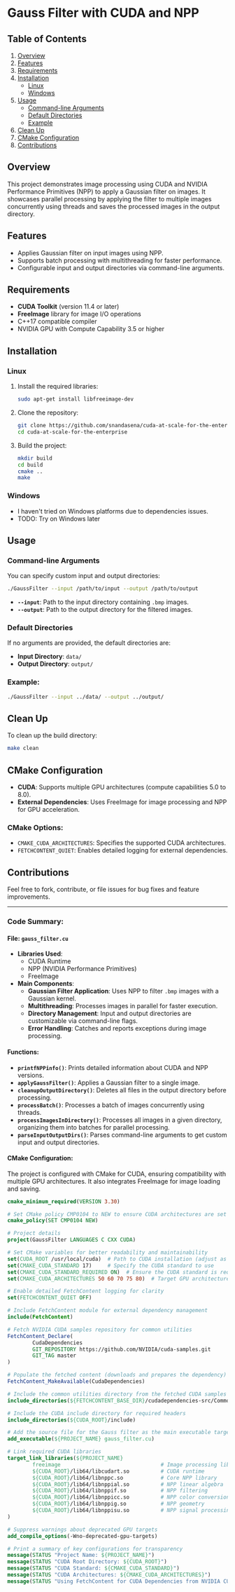 
# Gauss Filter with CUDA and NPP

## Table of Contents
1. [Overview](#overview)
2. [Features](#features)
3. [Requirements](#requirements)
4. [Installation](#installation)
    - [Linux](#linux)
    - [Windows](#windows)
5. [Usage](#usage)
    - [Command-line Arguments](#command-line-arguments)
    - [Default Directories](#default-directories)
    - [Example](#example)
6. [Clean Up](#clean-up)
7. [CMake Configuration](#cmake-configuration)
8. [Contributions](#contributions)

## Overview
This project demonstrates image processing using CUDA and NVIDIA Performance Primitives (NPP) to apply a Gaussian filter on images. It showcases parallel processing by applying the filter to multiple images concurrently using threads and saves the processed images in the output directory.

## Features
- Applies Gaussian filter on input images using NPP.
- Supports batch processing with multithreading for faster performance.
- Configurable input and output directories via command-line arguments.

## Requirements
- **CUDA Toolkit** (version 11.4 or later)
- **FreeImage** library for image I/O operations
- C++17 compatible compiler
- NVIDIA GPU with Compute Capability 3.5 or higher

## Installation

### Linux
1. Install the required libraries:
    ```bash
    sudo apt-get install libfreeimage-dev
    ```

2. Clone the repository:
    ```bash
    git clone https://github.com/snandasena/cuda-at-scale-for-the-enterprise.git
    cd cuda-at-scale-for-the-enterprise
    ```

3. Build the project:
    ```bash
    mkdir build
    cd build
    cmake ..
    make
    ```

### Windows
- I haven't tried on Windows platforms due to dependencies issues.
- TODO: Try on Windows later

## Usage

### Command-line Arguments
You can specify custom input and output directories:
```bash
./GaussFilter --input /path/to/input --output /path/to/output
```

- **`--input`**: Path to the input directory containing `.bmp` images.
- **`--output`**: Path to the output directory for the filtered images.

### Default Directories
If no arguments are provided, the default directories are:
- **Input Directory**: `data/`
- **Output Directory**: `output/`

### Example:
```bash
./GaussFilter --input ../data/ --output ../output/
```

## Clean Up
To clean up the build directory:
```bash
make clean
```

## CMake Configuration

- **CUDA**: Supports multiple GPU architectures (compute capabilities 5.0 to 8.0).
- **External Dependencies**: Uses FreeImage for image processing and NPP for GPU acceleration.

### CMake Options:
- `CMAKE_CUDA_ARCHITECTURES`: Specifies the supported CUDA architectures.
- `FETCHCONTENT_QUIET`: Enables detailed logging for external dependencies.

## Contributions
Feel free to fork, contribute, or file issues for bug fixes and feature improvements.

---

### Code Summary:

#### **File: `gauss_filter.cu`**
- **Libraries Used**:
    - CUDA Runtime
    - NPP (NVIDIA Performance Primitives)
    - FreeImage
- **Main Components**:
    - **Gaussian Filter Application**: Uses NPP to filter `.bmp` images with a Gaussian kernel.
    - **Multithreading**: Processes images in parallel for faster execution.
    - **Directory Management**: Input and output directories are customizable via command-line flags.
    - **Error Handling**: Catches and reports exceptions during image processing.

#### **Functions:**
- **`printfNPPinfo()`**: Prints detailed information about CUDA and NPP versions.
- **`applyGaussFilter()`**: Applies a Gaussian filter to a single image.
- **`cleanupOutputDirectory()`**: Deletes all files in the output directory before processing.
- **`processBatch()`**: Processes a batch of images concurrently using threads.
- **`processImagesInDirectory()`**: Processes all images in a given directory, organizing them into batches for parallel processing.
- **`parseInputOutputDirs()`**: Parses command-line arguments to get custom input and output directories.

#### **CMake Configuration:**
The project is configured with CMake for CUDA, ensuring compatibility with multiple GPU architectures. It also integrates FreeImage for image loading and saving.

```cmake
cmake_minimum_required(VERSION 3.30)

# Set CMake policy CMP0104 to NEW to ensure CUDA architectures are set properly
cmake_policy(SET CMP0104 NEW)

# Project details
project(GaussFilter LANGUAGES C CXX CUDA)

# Set CMake variables for better readability and maintainability
set(CUDA_ROOT /usr/local/cuda)  # Path to CUDA installation (adjust as needed)
set(CMAKE_CUDA_STANDARD 17)     # Specify the CUDA standard to use
set(CMAKE_CUDA_STANDARD_REQUIRED ON)  # Ensure the CUDA standard is required
set(CMAKE_CUDA_ARCHITECTURES 50 60 70 75 80)  # Target GPU architectures

# Enable detailed FetchContent logging for clarity
set(FETCHCONTENT_QUIET OFF)

# Include FetchContent module for external dependency management
include(FetchContent)

# Fetch NVIDIA CUDA samples repository for common utilities
FetchContent_Declare(
        CudaDependencies
        GIT_REPOSITORY https://github.com/NVIDIA/cuda-samples.git
        GIT_TAG master
)

# Populate the fetched content (downloads and prepares the dependency)
FetchContent_MakeAvailable(CudaDependencies)

# Include the common utilities directory from the fetched CUDA samples
include_directories(${FETCHCONTENT_BASE_DIR}/cudadependencies-src/Common)

# Include the CUDA include directory for required headers
include_directories(${CUDA_ROOT}/include)

# Add the source file for the Gauss filter as the main executable target
add_executable(${PROJECT_NAME} gauss_filter.cu)

# Link required CUDA libraries
target_link_libraries(${PROJECT_NAME}
        freeimage                                # Image processing library
        ${CUDA_ROOT}/lib64/libcudart.so          # CUDA runtime
        ${CUDA_ROOT}/lib64/libnppc.so            # Core NPP library
        ${CUDA_ROOT}/lib64/libnppial.so          # NPP linear algebra
        ${CUDA_ROOT}/lib64/libnppif.so           # NPP filtering
        ${CUDA_ROOT}/lib64/libnppicc.so          # NPP color conversion
        ${CUDA_ROOT}/lib64/libnppig.so           # NPP geometry
        ${CUDA_ROOT}/lib64/libnppisu.so          # NPP signal processing
)

# Suppress warnings about deprecated GPU targets
add_compile_options(-Wno-deprecated-gpu-targets)

# Print a summary of key configurations for transparency
message(STATUS "Project Name: ${PROJECT_NAME}")
message(STATUS "CUDA Root Directory: ${CUDA_ROOT}")
message(STATUS "CUDA Standard: ${CMAKE_CUDA_STANDARD}")
message(STATUS "CUDA Architectures: ${CMAKE_CUDA_ARCHITECTURES}")
message(STATUS "Using FetchContent for CUDA Dependencies from NVIDIA CUDA Samples.")
```

